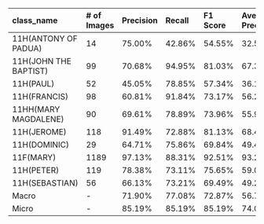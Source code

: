 | class_name            | # of Images   | Precision   | Recall   | F1 Score   | Average Precision   |
|:----------------------|:--------------|:------------|:---------|:-----------|:--------------------|
| 11H(ANTONY OF PADUA)  | 14            | 75.00%      | 42.86%   | 54.55%     | 32.57%              |
| 11H(JOHN THE BAPTIST) | 99            | 70.68%      | 94.95%   | 81.03%     | 67.38%              |
| 11H(PAUL)             | 52            | 45.05%      | 78.85%   | 57.34%     | 36.11%              |
| 11H(FRANCIS)          | 98            | 60.81%      | 91.84%   | 73.17%     | 56.28%              |
| 11HH(MARY MAGDALENE)  | 90            | 69.61%      | 78.89%   | 73.96%     | 55.93%              |
| 11H(JEROME)           | 118           | 91.49%      | 72.88%   | 81.13%     | 68.40%              |
| 11H(DOMINIC)          | 29            | 64.71%      | 75.86%   | 69.84%     | 49.46%              |
| 11F(MARY)             | 1189          | 97.13%      | 88.31%   | 92.51%     | 93.23%              |
| 11H(PETER)            | 119           | 78.38%      | 73.11%   | 75.65%     | 59.02%              |
| 11H(SEBASTIAN)        | 56            | 66.13%      | 73.21%   | 69.49%     | 49.22%              |
| Macro                 | -             | 71.90%      | 77.08%   | 72.87%     | 56.76%              |
| Micro                 | -             | 85.19%      | 85.19%   | 85.19%     | 74.06%              |